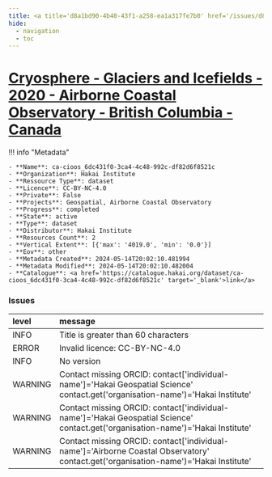 ```yaml
---
title: <a title='d8a1bd90-4b40-43f1-a258-ea1a317fe7b0' href='/issues/d8a1bd90-4b40-43f1-a258-ea1a317fe7b0/' target='_blank'>Cryosphere - Glaciers and Icefields - 2020 - Airborne Coastal Observatory - British Columbia - Canada</a>
hide:
  - navigation
  - toc
---
```


# <a title='d8a1bd90-4b40-43f1-a258-ea1a317fe7b0' href='/issues/d8a1bd90-4b40-43f1-a258-ea1a317fe7b0/' target='_blank'>Cryosphere - Glaciers and Icefields - 2020 - Airborne Coastal Observatory - British Columbia - Canada</a>

<div id='map'></div>

!!! info "Metadata"
    
    - **Name**: ca-cioos_6dc431f0-3ca4-4c48-992c-df82d6f8521c 
    - **Organization**: Hakai Institute 
    - **Ressource Type**: dataset 
    - **Licence**: CC-BY-NC-4.0 
    - **Private**: False 
    - **Projects**: Geospatial, Airborne Coastal Observatory 
    - **Progress**: completed 
    - **State**: active 
    - **Type**: dataset 
    - **Distributor**: Hakai Institute 
    - **Resources Count**: 2 
    - **Vertical Extent**: [{'max': '4019.0', 'min': '0.0'}] 
    - **Eov**: other 
    - **Metadata Created**: 2024-05-14T20:02:10.481994 
    - **Metadata Modified**: 2024-05-14T20:02:10.482004 
    - **Catalogue**: <a href='https://catalogue.hakai.org/dataset/ca-cioos_6dc431f0-3ca4-4c48-992c-df82d6f8521c' target='_blank'>link</a> 

### Issues

| level   | message                                                                                                                             |
|:--------|:------------------------------------------------------------------------------------------------------------------------------------|
| INFO    | Title is greater than 60 characters                                                                                                 |
| ERROR   | Invalid licence: CC-BY-NC-4.0                                                                                                       |
| INFO    | No version                                                                                                                          |
| WARNING | Contact missing ORCID: contact['individual-name']='Hakai Geospatial Science' contact.get('organisation-name')='Hakai Institute'     |
| WARNING | Contact missing ORCID: contact['individual-name']='Hakai Geospatial Science' contact.get('organisation-name')='Hakai Institute'     |
| WARNING | Contact missing ORCID: contact['individual-name']='Airborne Coastal Observatory' contact.get('organisation-name')='Hakai Institute' |

<script>
   document.addEventListener("DOMContentLoaded", function() {
    var map = L.map('map').setView([51.505, -125.09], 5);
    L.tileLayer('https://tile.openstreetmap.org/{z}/{x}/{y}.png', {
        maxZoom: 19,
        attribution: '&copy; <a href="http://www.openstreetmap.org/copyright">OpenStreetMap</a>'
    }).addTo(map);
    var geojsonFeature = {
        "type": "Feature",
        "properties": {
            "name" : "<a title='d8a1bd90-4b40-43f1-a258-ea1a317fe7b0' href='/issues/d8a1bd90-4b40-43f1-a258-ea1a317fe7b0/' target='_blank'>Cryosphere - Glaciers and Icefields - 2020 - Airborne Coastal Observatory - British Columbia - Canada</a>"
        },
        "geometry": {'type': 'Polygon', 'coordinates': [[[-136.8, 48.07], [-113.7, 48.07], [-113.7, 58.42], [-136.8, 58.42], [-136.8, 48.07]]]}
    }
    L.geoJSON(geojsonFeature).addTo(map);
   })
</script>